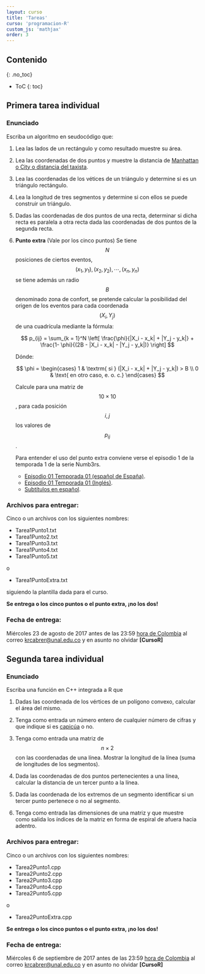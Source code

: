 ```yaml
---
layout: curso
title: 'Tareas'
curso: 'programacion-R'
custom_js: 'mathjax'
order: 3
---
```




## Contenido
{: .no_toc}

* ToC
{: toc}



## Primera tarea individual

### Enunciado

Escriba un algoritmo en seudocódigo que:

 1.  Lea las lados de un rectángulo y como resultado muestre su área.
 2.  Lea las coordenadas de dos puntos y muestre la distancia de
    [Manhattan o City o distancia del taxista](https://es.wikipedia.org/wiki/Geometr%C3%ADa_del_taxista).
 3.  Lea las coordenadas de los vétices de un triángulo y determine si es un
     triángulo rectángulo.
 4.  Lea la longitud de tres segmentos y determine si con
     ellos se puede construir un triángulo.
 5.  Dadas las coordenadas de dos puntos de una recta,
     determinar si dicha recta es paralela a otra recta dada
     las coordenadas de dos puntos de la segunda recta.

 6.  **Punto extra** (Vale por los cinco puntos) Se tiene $$ N $$ posiciones de ciertos eventos,
     $$ (x_1, y_1), (x_2, y_2), \cdots , (x_n, y_n) $$
     se tiene además un radio $$ B $$ denominado zona de confort, se pretende
     calcular la posibilidad del origen de los eventos para cada coordenada
     $$ (X_i, Y_j) $$ de una cuadrícula mediante la fórmula:

     $$
     p_{ij} = \sum_{k = 1}^N \left[  \frac{\phi}{|X_i - x_k| + |Y_j - y_k|}  +
              \frac{1- \phi}{(2B - |X_i - x_k| - |Y_j - y_k|)} \right]
     $$

     Dónde:

     $$
       \phi = \begin{cases}
                  1 & \textrm{ si } (|X_i - x_k| + |Y_j - y_k|) > B  \\
                  0 & \text{ en otro caso, e. o. c.}
              \end{cases}
     $$

     Calcule para una matriz de $$ 10 \times 10 $$, para cada posición
     $$ i, j $$ los valores de $$ p_{ij} $$.

     Para entender el uso del punto extra conviene verse el
     episodio 1 de la temporada 1 de la serie Numb3rs.

       - [Episodio 01 Temporada 01 (español de España)](https://dl.dropboxusercontent.com/u/5532451/numb3rs101/Numb3s_1x01_Piloto_Espanol(Espana).avi).
       - [Episodio 01 Temporada 01 (Inglés)](https://dl.dropboxusercontent.com/u/5532451/numb3rs101/Numb3rs_1x01_Pilot_English.avi).
       - [Subtítulos en español](https://dl.dropboxusercontent.com/u/5532451/numb3rs101/Numb3rs_1x01_Pilot_English.srt).

### Archivos para entregar:

Cinco o un archivos con los siguientes nombres:

- Tarea1Punto1.txt
- Tarea1Punto2.txt
- Tarea1Punto3.txt
- Tarea1Punto4.txt
- Tarea1Punto5.txt

o

- Tarea1PuntoExtra.txt   

siguiendo la plantilla dada para el curso.

**Se entrega o los cinco puntos o el punto extra, ¡no los dos!**

### Fecha de entrega:

Miércoles 23 de agosto de 2017 antes de las 23:59
[hora de Colombia](http://horalegal.inm.gov.co/)
al correo krcabrer@unal.edu.co y en asunto no olvidar
**[CursoR]**

## Segunda tarea individual

### Enunciado

Escriba una función en C++ integrada a R que

1. Dadas las coordenada de los vértices de un polígono convexo,
   calcular el área del mismo.   
2. Tenga como entrada un número entero de cualquier número
   de cifras y que indique si es [capicúa](https://es.wikipedia.org/wiki/Capic%C3%BAa) o no.
3. Tenga como entrada una matriz de $$ n \times 2 $$ con las coordenadas
    de una línea. Mostrar la longitud de la línea (suma de longitudes
      de los segmentos).
4. Dada las coordenadas de dos puntos pertenecientes a una línea,
    calcular la distancia de un tercer punto a la línea.
5. Dada las coordenada de los extremos de un segmento identificar
    si un tercer punto pertenece o no al segmento.

6. Tenga como entrada las dimensiones de una matriz y que muestre
   como salida los índices de la matriz en forma de espiral de afuera
   hacia adentro.

### Archivos para entregar:

Cinco o un archivos con los siguientes nombres:

- Tarea2Punto1.cpp
- Tarea2Punto2.cpp
- Tarea2Punto3.cpp
- Tarea2Punto4.cpp
- Tarea2Punto5.cpp

o

- Tarea2PuntoExtra.cpp   

**Se entrega o los cinco puntos o el punto extra, ¡no los dos!**

### Fecha de entrega:

Miércoles 6 de septiembre de 2017 antes de las 23:59
[hora de Colombia](http://horalegal.inm.gov.co/)
al correo krcabrer@unal.edu.co y en asunto no olvidar
**[CursoR]**

